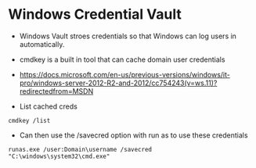 # Windows Credential Vault

- Windows Vault stroes credentials so that Windows can log users in automatically. 

- cmdkey is a built in tool that can cache domain user credentials 
- https://docs.microsoft.com/en-us/previous-versions/windows/it-pro/windows-server-2012-R2-and-2012/cc754243(v=ws.11)?redirectedfrom=MSDN

- List cached creds

```
cmdkey /list
```

- Can then use the /savecred option with run as to use these credentials

```
runas.exe /user:Domain\username /savecred "C:\windows\system32\cmd.exe"
```

